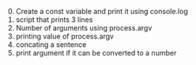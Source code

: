 0. Create a const variable and print it using console.log
1. script that prints 3 lines
2. Number of arguments using process.argv
3. printing value of process.argv
4. concating a sentence
5. print argument if it can be converted to a number
